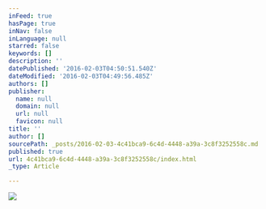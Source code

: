 ```yaml
---
inFeed: true
hasPage: true
inNav: false
inLanguage: null
starred: false
keywords: []
description: ''
datePublished: '2016-02-03T04:50:51.540Z'
dateModified: '2016-02-03T04:49:56.485Z'
authors: []
publisher:
  name: null
  domain: null
  url: null
  favicon: null
title: ''
author: []
sourcePath: _posts/2016-02-03-4c41bca9-6c4d-4448-a39a-3c8f3252558c.md
published: true
url: 4c41bca9-6c4d-4448-a39a-3c8f3252558c/index.html
_type: Article

---
```

![](https://the-grid-user-content.s3-us-west-2.amazonaws.com/e3ba2fe4-b646-4af0-b8d6-4c63e0b077fe.png)